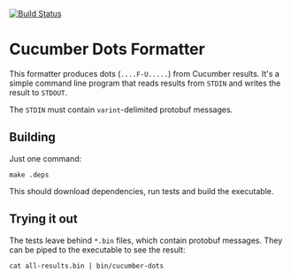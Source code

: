 [![Build Status](https://secure.travis-ci.org/cucumber/dots-formatter-go.svg)](http://travis-ci.org/cucumber/dots-formatter-go)

# Cucumber Dots Formatter

This formatter produces dots (`....F-U.....`) from Cucumber results.
It's a simple command line program that reads results from `STDIN` and
writes the result to `STDOUT`.

The `STDIN` must contain `varint`-delimited protobuf messages.

## Building

Just one command:

    make .deps

This should download dependencies, run tests and build the executable.

## Trying it out

The tests leave behind `*.bin` files, which contain protobuf messages. They can be piped
to the executable to see the result:

    cat all-results.bin | bin/cucumber-dots

